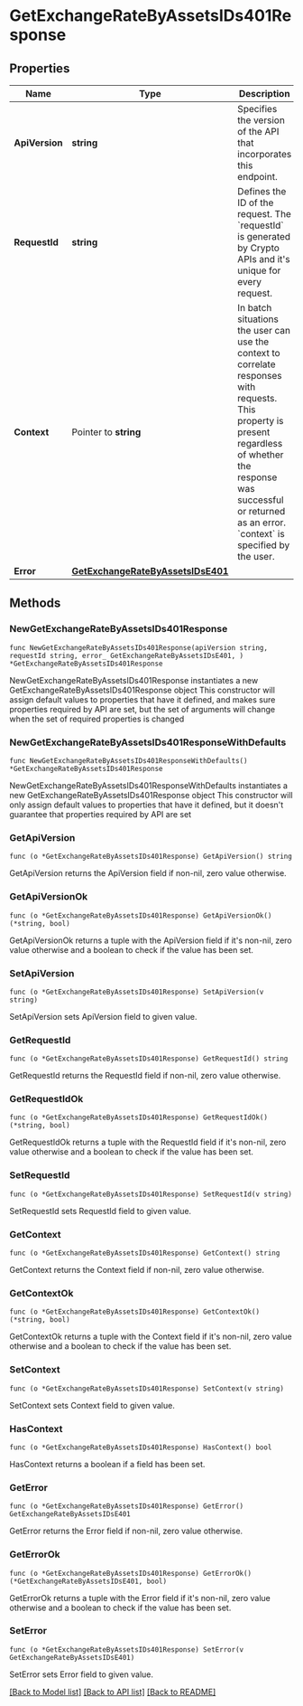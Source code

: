 # GetExchangeRateByAssetsIDs401Response

## Properties

Name | Type | Description | Notes
------------ | ------------- | ------------- | -------------
**ApiVersion** | **string** | Specifies the version of the API that incorporates this endpoint. | 
**RequestId** | **string** | Defines the ID of the request. The &#x60;requestId&#x60; is generated by Crypto APIs and it&#39;s unique for every request. | 
**Context** | Pointer to **string** | In batch situations the user can use the context to correlate responses with requests. This property is present regardless of whether the response was successful or returned as an error. &#x60;context&#x60; is specified by the user. | [optional] 
**Error** | [**GetExchangeRateByAssetsIDsE401**](GetExchangeRateByAssetsIDsE401.md) |  | 

## Methods

### NewGetExchangeRateByAssetsIDs401Response

`func NewGetExchangeRateByAssetsIDs401Response(apiVersion string, requestId string, error_ GetExchangeRateByAssetsIDsE401, ) *GetExchangeRateByAssetsIDs401Response`

NewGetExchangeRateByAssetsIDs401Response instantiates a new GetExchangeRateByAssetsIDs401Response object
This constructor will assign default values to properties that have it defined,
and makes sure properties required by API are set, but the set of arguments
will change when the set of required properties is changed

### NewGetExchangeRateByAssetsIDs401ResponseWithDefaults

`func NewGetExchangeRateByAssetsIDs401ResponseWithDefaults() *GetExchangeRateByAssetsIDs401Response`

NewGetExchangeRateByAssetsIDs401ResponseWithDefaults instantiates a new GetExchangeRateByAssetsIDs401Response object
This constructor will only assign default values to properties that have it defined,
but it doesn't guarantee that properties required by API are set

### GetApiVersion

`func (o *GetExchangeRateByAssetsIDs401Response) GetApiVersion() string`

GetApiVersion returns the ApiVersion field if non-nil, zero value otherwise.

### GetApiVersionOk

`func (o *GetExchangeRateByAssetsIDs401Response) GetApiVersionOk() (*string, bool)`

GetApiVersionOk returns a tuple with the ApiVersion field if it's non-nil, zero value otherwise
and a boolean to check if the value has been set.

### SetApiVersion

`func (o *GetExchangeRateByAssetsIDs401Response) SetApiVersion(v string)`

SetApiVersion sets ApiVersion field to given value.


### GetRequestId

`func (o *GetExchangeRateByAssetsIDs401Response) GetRequestId() string`

GetRequestId returns the RequestId field if non-nil, zero value otherwise.

### GetRequestIdOk

`func (o *GetExchangeRateByAssetsIDs401Response) GetRequestIdOk() (*string, bool)`

GetRequestIdOk returns a tuple with the RequestId field if it's non-nil, zero value otherwise
and a boolean to check if the value has been set.

### SetRequestId

`func (o *GetExchangeRateByAssetsIDs401Response) SetRequestId(v string)`

SetRequestId sets RequestId field to given value.


### GetContext

`func (o *GetExchangeRateByAssetsIDs401Response) GetContext() string`

GetContext returns the Context field if non-nil, zero value otherwise.

### GetContextOk

`func (o *GetExchangeRateByAssetsIDs401Response) GetContextOk() (*string, bool)`

GetContextOk returns a tuple with the Context field if it's non-nil, zero value otherwise
and a boolean to check if the value has been set.

### SetContext

`func (o *GetExchangeRateByAssetsIDs401Response) SetContext(v string)`

SetContext sets Context field to given value.

### HasContext

`func (o *GetExchangeRateByAssetsIDs401Response) HasContext() bool`

HasContext returns a boolean if a field has been set.

### GetError

`func (o *GetExchangeRateByAssetsIDs401Response) GetError() GetExchangeRateByAssetsIDsE401`

GetError returns the Error field if non-nil, zero value otherwise.

### GetErrorOk

`func (o *GetExchangeRateByAssetsIDs401Response) GetErrorOk() (*GetExchangeRateByAssetsIDsE401, bool)`

GetErrorOk returns a tuple with the Error field if it's non-nil, zero value otherwise
and a boolean to check if the value has been set.

### SetError

`func (o *GetExchangeRateByAssetsIDs401Response) SetError(v GetExchangeRateByAssetsIDsE401)`

SetError sets Error field to given value.



[[Back to Model list]](../README.md#documentation-for-models) [[Back to API list]](../README.md#documentation-for-api-endpoints) [[Back to README]](../README.md)


